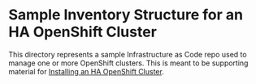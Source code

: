 # Sample Inventory Structure for an HA OpenShift Cluster

This directory represents a sample Infrastructure as Code repo used to manage one or more OpenShift clusters. This is meant to be supporting material for [Installing an HA OpenShift Cluster](http://playbooks-rhtconsulting.rhcloud.com/playbooks/installation/).
